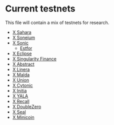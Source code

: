 # Current testnets

This file will contain a mix of testnets for research.


- [X Sahara](https://x.com/SaharaLabsAI)
- [X Soneium](https://x.com/soneium)
- [X Sonic](https://x.com/SonicLabs)
    - [Estfor](https://estfor.com/)
- [X Eclipse](https://x.com/EclipseFND)
- [X Singularity Finance](https://singularityfinance.ai/)
- [X Abstract](https://www.abs.xyz/)
- [X Linera]()
- [X Malda]()
- [X Union](https://dashboard.union.build/)
- [X Cytonic](https://app.cytonic.com/)
- [X Initia](https://app.testnet.initia.xyz/)
- [X YALA](https://app-testnet-v3.yala.org/)
- [X Recall](https://boost.absinthe.network/recall/)
- [X DoubleZero]()
- [X Seal](https://seal-example.vercel.app/)
- [X Minicoin](https://minicoin.xyz/#guUCiz5M)



